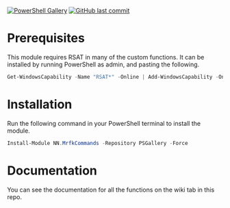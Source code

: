 [![PowerShell Gallery](https://img.shields.io/powershellgallery/dt/NN.MrfkCommands?style=flat-square&logo=powershell&label=NN.MrfkCommands&color=%235391fe)](https://www.powershellgallery.com/packages/NN.MrfkCommands)
[![GitHub last commit](https://img.shields.io/github/last-commit/NorskNoobing/NN.MrfkCommands?logo=github&style=flat-square&label=Last%20Commit)](https://github.com/norsknoobing/NN.MrfkCommands)

# Prerequisites
This module requires RSAT in many of the custom functions. It can be installed by running PowerShell as admin, and pasting the following.
```powershell
Get-WindowsCapability -Name "RSAT*" -Online | Add-WindowsCapability -Online
```
# Installation
Run the following command in your PowerShell terminal to install the module.
```powershell
Install-Module NN.MrfkCommands -Repository PSGallery -Force
```
# Documentation
You can see the documentation for all the functions on the wiki tab in this repo.